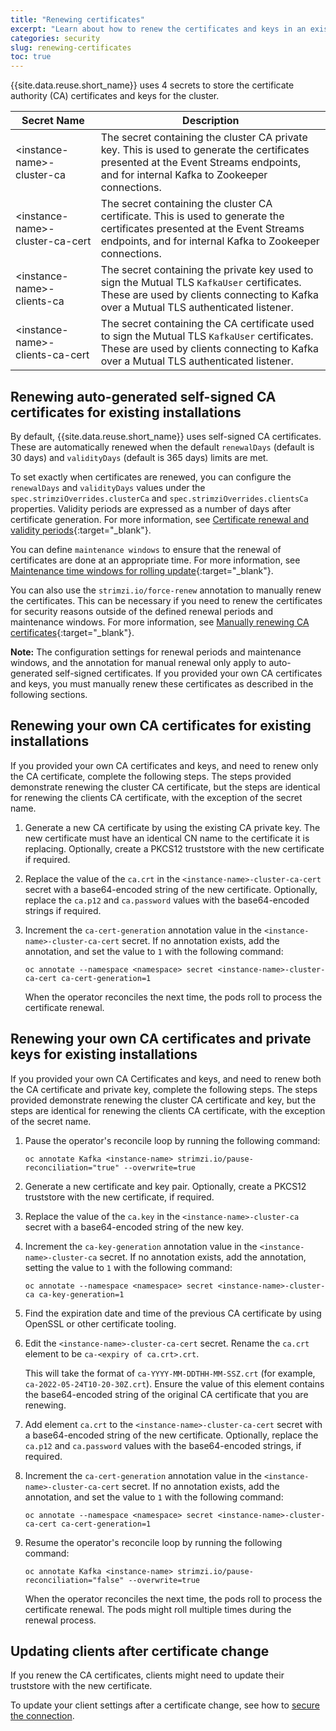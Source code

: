 ```yaml
---
title: "Renewing certificates"
excerpt: "Learn about how to renew the certificates and keys in an existing Event Streams cluster."
categories: security
slug: renewing-certificates
toc: true
---
```


{{site.data.reuse.short_name}} uses 4 secrets to store the certificate authority (CA) certificates and keys for the cluster.

 Secret Name | Description  |
--|--
\<instance-name\>-cluster-ca | The secret containing the cluster CA private key. This is used to generate the certificates presented at the Event Streams endpoints, and for internal Kafka to Zookeeper connections. |
\<instance-name\>-cluster-ca-cert | The secret containing the  cluster CA certificate. This is used to generate the certificates presented at the Event Streams endpoints, and for internal Kafka to Zookeeper connections. |
\<instance-name\>-clients-ca |  The secret containing the private key used to sign the Mutual TLS `KafkaUser` certificates. These are used by clients connecting to Kafka over a Mutual TLS authenticated listener. |
\<instance-name\>-clients-ca-cert | The secret containing the  CA certificate used to sign the Mutual TLS `KafkaUser` certificates. These are used by clients connecting to Kafka over a Mutual TLS authenticated listener. |

## Renewing auto-generated self-signed CA certificates for existing installations

By default, {{site.data.reuse.short_name}} uses self-signed CA certificates. These are automatically renewed when the default `renewalDays` (default is 30 days) and `validityDays` (default is 365 days) limits are met.

To set exactly when certificates are renewed, you can configure the `renewalDays` and `validityDays` values under the `spec.strimziOverrides.clusterCa` and `spec.strimziOverrides.clientsCa` properties. Validity periods are expressed as a number of days after certificate generation. For more information, see [Certificate renewal and validity periods](https://strimzi.io/docs/operators/0.31.1/configuring.html#con-certificate-renewal-str){:target="_blank"}.

You can define `maintenance windows` to ensure that the renewal of certificates are done at an appropriate time. For more information, see [Maintenance time windows for rolling update](https://strimzi.io/docs/operators/0.31.1/configuring.html#assembly-maintenance-time-windows-str){:target="_blank"}.

You can also use the `strimzi.io/force-renew` annotation to manually renew the certificates. This can be necessary if you need to renew the certificates for security reasons outside of the defined renewal periods and maintenance windows. For more information, see [Manually renewing CA certificates](https://strimzi.io/docs/operators/0.31.1/configuring.html#proc-renewing-ca-certs-manually-str){:target="_blank"}.

**Note:** The configuration settings for renewal periods and maintenance windows, and the annotation for manual renewal only apply to auto-generated self-signed certificates. If you provided your own CA certificates and keys, you must manually renew these certificates as described in the following sections.

## Renewing your own CA certificates for existing installations

If you provided your own CA certificates and keys, and need to renew only the CA  certificate, complete the following steps. The steps provided demonstrate renewing the cluster CA certificate, but the steps are identical for renewing the clients CA certificate, with the exception of the secret name.

1. Generate a new CA certificate by using the existing CA private key. The new certificate must have an identical CN name to the certificate it is replacing. Optionally, create a PKCS12 truststore with the new certificate if required.
2. Replace the value of the `ca.crt` in the `<instance-name>-cluster-ca-cert` secret with a base64-encoded string of the new certificate. Optionally, replace the `ca.p12` and `ca.password` values with the base64-encoded strings if required.
3. Increment the `ca-cert-generation` annotation value in the `<instance-name>-cluster-ca-cert` secret. If no annotation exists, add the annotation, and set the value to `1` with the following command:

   `oc annotate --namespace <namespace> secret <instance-name>-cluster-ca-cert ca-cert-generation=1`

   When the operator reconciles the next time, the pods roll to process the certificate renewal.

## Renewing your own CA certificates and private keys for existing installations

If you provided your own CA Certificates and keys, and need to renew both the CA  certificate and private key, complete the following steps. The steps provided demonstrate renewing the cluster CA certificate and key, but the steps are identical for renewing the clients CA certificate, with the exception of the secret name.

1. Pause the operator's reconcile loop by running the following command:

   `oc annotate Kafka <instance-name> strimzi.io/pause-reconciliation="true" --overwrite=true`

2. Generate a new certificate and key pair. Optionally, create a PKCS12 truststore with the new certificate, if required.
3. Replace the value of the `ca.key` in the `<instance-name>-cluster-ca` secret with a base64-encoded string of the new key.
4. Increment the `ca-key-generation` annotation value in the `<instance-name>-cluster-ca` secret. If no annotation exists, add the annotation, setting the value to `1` with the following command:

   `oc annotate --namespace <namespace> secret <instance-name>-cluster-ca ca-key-generation=1`

5. Find the expiration date and time of the previous CA certificate by using OpenSSL or other certificate tooling.
6. Edit the `<instance-name>-cluster-ca-cert` secret. Rename the `ca.crt` element to be `ca-<expiry of ca.crt>.crt`.

   This will take the format of `ca-YYYY-MM-DDTHH-MM-SSZ.crt` (for example, `ca-2022-05-24T10-20-30Z.crt`). Ensure the value of this element contains the base64-encoded string of the original CA certificate that you are renewing.

7. Add element `ca.crt` to the `<instance-name>-cluster-ca-cert` secret with a base64-encoded string of the new certificate. Optionally, replace the `ca.p12` and `ca.password` values with the base64-encoded strings, if required.
8. Increment the `ca-cert-generation` annotation value in the `<instance-name>-cluster-ca-cert` secret. If no annotation exists, add the annotation, and set the value to `1` with the following command:

   `oc annotate --namespace <namespace> secret <instance-name>-cluster-ca-cert ca-cert-generation=1`

9. Resume the operator's reconcile loop by running the following command:

   `oc annotate Kafka <instance-name> strimzi.io/pause-reconciliation="false" --overwrite=true`

   When the operator reconciles the next time, the pods roll to process the certificate renewal. The pods might roll multiple times during the renewal process.

## Updating clients after certificate change

If you renew the CA certificates, clients might need to update their truststore with the new certificate.

To update your client settings after a certificate change, see how to [secure the connection](../../getting-started/connecting/#securing-the-connection).
